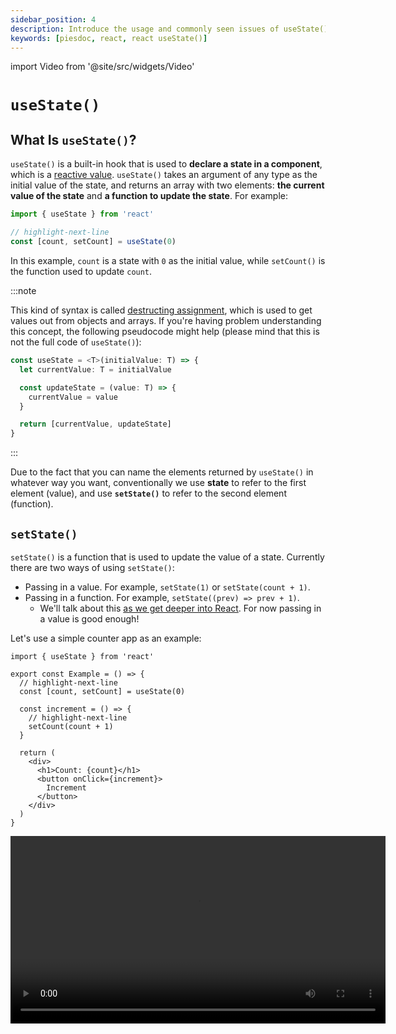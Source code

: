```yaml
---
sidebar_position: 4
description: Introduce the usage and commonly seen issues of useState() in React.
keywords: [piesdoc, react, react useState()]
---
```


import Video from '@site/src/widgets/Video'

# `useState()`

## What Is `useState()`?

`useState()` is a built-in hook that is used to **declare a state in a component**, which is a [reactive value](./reactive-values). `useState()` takes an argument of any type as the initial value of the state, and returns an array with two elements: **the current value of the state** and **a function to update the state**. For example:

```ts showLineNumbers
import { useState } from 'react'

// highlight-next-line
const [count, setCount] = useState(0)
```

In this example, `count` is a state with `0` as the initial value, while `setCount()` is the function used to update `count`.

:::note

This kind of syntax is called [destructing assignment](https://developer.mozilla.org/en-US/docs/Web/JavaScript/Reference/Operators/Destructuring_assignment), which is used to get values out from objects and arrays. If you're having problem understanding this concept, the following pseudocode might help (please mind that this is not the full code of `useState()`):

```ts showLineNumbers
const useState = <T>(initialValue: T) => {
  let currentValue: T = initialValue

  const updateState = (value: T) => {
    currentValue = value
  }

  return [currentValue, updateState]
}
```

:::

Due to the fact that you can name the elements returned by `useState()` in whatever way you want, conventionally we use **state** to refer to the first element (value), and use **`setState()`** to refer to the second element (function).

## `setState()`

`setState()` is a function that is used to update the value of a state. Currently there are two ways of using `setState()`:

- Passing in a value. For example, `setState(1)` or `setState(count + 1)`.
- Passing in a function. For example, `setState((prev) => prev + 1)`.
  - We'll talk about this [as we get deeper into React](./use-state-in-depth#updater-functions). For now passing in a value is good enough!

Let's use a simple counter app as an example:

```tsx showLineNumbers
import { useState } from 'react'

export const Example = () => {
  // highlight-next-line
  const [count, setCount] = useState(0)

  const increment = () => {
    // highlight-next-line
    setCount(count + 1)
  }

  return (
    <div>
      <h1>Count: {count}</h1>
      <button onClick={increment}>
        Increment
      </button>
    </div>
  )
}
```

<Video src="/video/react/use-state_counter-app.mp4" height="300px" />

In the above example, `0` is being used as the initial value of `count`. Every time the "Increment" button is clicked, `increment()` will be called, thus updating the value of `count` to `count + 1`.

In React, all states should only be updated via the corresponding `setState()` function; **updating a state without using `setState()` is a big no**! This is because `setState()` is designed to trigger a re-render of the component, which ensures that the component's state is reflected on the UI. If we directly update a state without using `setState()`, the component's UI may not be updated as expected.

## Is `setState()` Asynchronous?

You may have heard people say "`setState()` is asynchronous". While this statement is partly true, as the changes made by `setState()` will not be immediately applied, `setState()` itself is actually synchronous; it does not return a promise. Therefore, it is not necessary to use `await` on it.

But why can't we immediately retrieve the updated value of a state right after `setState()` is called ([example](./reactive-values#reactive-values-1))? This is a somewhat complex concept that we'll discuss in more detail as we [delve deeper into React](./use-state-in-depth#updater-functions), so don't worry about it for now!

## State Initializer

Sometimes we might want to initialize a state with a function when the logic is somewhat complicated. For example:

```ts showLineNumbers
import { useState } from 'react'

// highlight-start
const getSomething = () => {
  // Some complicated computations here.
  return something
}
// highlight-end

export const Example = () => {
  // highlight-next-line
  const [state, setState] = useState(getSomething())
  
  return (
    // ...
  )
}
```

While the above example works fine, `getSomething()` will actually be executed every time `Example` re-renders, thanks to how JSX works. Luckily, we can prevent this from happening by **passing in a function** to `useState()` instead of a value. For example:

```ts showLineNumbers
const [state, setState] = useState(getSomething)
```

Notice that we didn't call `getSomething()` this time; we just passed the whole function to `useState()` and let it call it for us. But what if we also want to pass a parameter to `getSomething()`? In that case, we can just make an extra function wrapper for it. For example:

```ts showLineNumbers
import { useState } from 'react'

// highlight-next-line
const getSomething = (value: number) => {
  // Some complicated computations here.
  return something
}

export const Example = () => {
  const [state, setState] = useState(
    // highlight-next-line
    () => getSomething(1)
  )
  
  return (
    // ...
  )
}
```

## Pay Attention to Referential Equality

When updating a non-[primitive](https://developer.mozilla.org/en-US/docs/Glossary/Primitive) state with `setState()`, we need to pay attention to the referential equality of variables. Consider the following example:

```tsx showLineNumbers
import { useState } from 'react'

export const Example = () => {
  // highlight-start
  const [user, setUser] = useState({
    name: 'hello',
  })
  // highlight-end

  const updateUser = () => {
    // highlight-start
    setUser({
      name: 'hello',
    })
    // highlight-end
  }

  return (
    <div>
      <h1>User: {JSON.stringify(user)}</h1>
      <button onClick={updateUser}>Update User</button>
    </div>
  )
}
```

In the above example, the component will still re-render even though we're updating `user` with the same value. This is because the object we pass to `setUser()` is not the same as the one we used in the initial `useState()` call.

<Video src="/video/react/use-state_referential-equality.mp4" />

This issue occurs with all non-primitive values, such as objects, arrays, [maps](https://developer.mozilla.org/en-US/docs/Web/JavaScript/Reference/Global_Objects/Map), etc.

## What Kind of Value Is Suitable to Be a State?

Despite the fact that `useState()` can be used to declare a state of any type, it doesn't mean that everything is suitable to be a state. For example, we can use `useState()` to declare a state of type function like `useState(() => () => { ... })`; the extra function wrapper is there due to how [state initializer](#state-initializer) works in `useState()`. Although this works fine, it just doesn't feel right, does it?

As we've mentioned in [Reactive Values](./reactive-values#when-to-make-a-variable-reactive), a variable should only be declared as reactive if it **will change**, and **users must be informed of this change on the screen**. Since users will not be able to see the function itself on the screen, making it a state is then not recommended. In these types of scenarios, using [reference](./use-ref) is usually a better choice.